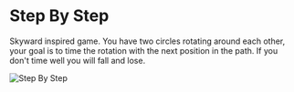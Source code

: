 # Step By Step
Skyward inspired game.
You have two circles rotating around each other, your goal is to time the rotation with the next position in the path. If you don't time well you will fall and lose.

![Step By Step](https://user-images.githubusercontent.com/68016784/164915129-4db24613-a574-4ef0-bd11-e189098f8c98.gif)
